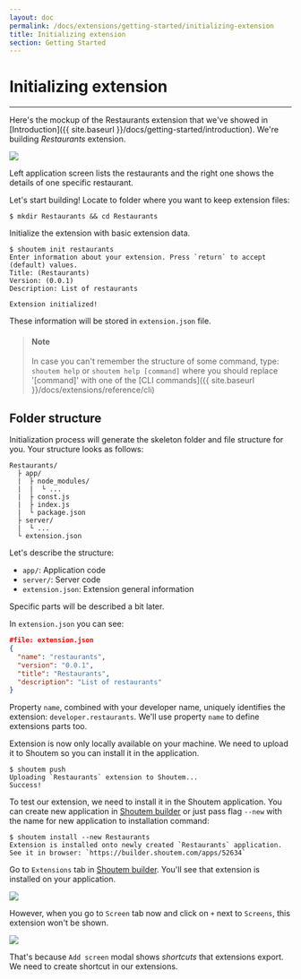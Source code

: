 ```yaml
---
layout: doc
permalink: /docs/extensions/getting-started/initializing-extension
title: Initializing extension
section: Getting Started
---
```


# Initializing extension
<hr />

Here's the mockup of the Restaurants extension that we've showed in [Introduction]({{ site.baseurl }}/docs/getting-started/introduction). We're building _Restaurants_ extension.


<p class="image">
<img src='{{ site.baseurl }}/img/getting-started/extension-preview.jpg'/>
</p>
 
Left application screen lists the restaurants and the right one shows the details of one specific restaurant. 

Let's start building! Locate to folder where you want to keep extension files:

```ShellSession
$ mkdir Restaurants && cd Restaurants
```

Initialize the extension with basic extension data.

```ShellSession
$ shoutem init restaurants
Enter information about your extension. Press `return` to accept (default) values.
Title: (Restaurants)
Version: (0.0.1)
Description: List of restaurants

Extension initialized!
```

These information will be stored in `extension.json` file.

> #### Note
> In case you can't remember the structure of some command, type: `shoutem help` or `shoutem help [command]` where you should replace '[command]' with one of the [CLI commands]({{ site.baseurl }}/docs/extensions/reference/cli)

## Folder structure
Initialization process will generate the skeleton folder and file structure for you. Your structure looks as follows:

```
Restaurants/
  ├ app/
  |  ├ node_modules/
  |  |  └ ...
  |  ├ const.js
  |  ├ index.js
  |  └ package.json
  ├ server/
  |  └ ...
  └ extension.json
```

Let's describe the structure:

- `app/`: Application code
- `server/`: Server code
- `extension.json`: Extension general information

Specific parts will be described a bit later.

In `extension.json` you can see:

```JSON
#file: extension.json
{
  "name": "restaurants",
  "version": "0.0.1",
  "title": "Restaurants",
  "description": "List of restaurants"
}
```

Property `name`, combined with your developer name, uniquely identifies the extension: `developer.restaurants`. We'll use property `name` to define extensions parts too.

Extension is now only locally available on your machine. We need to upload it to Shoutem so you can install it in the application.

```ShellSession
$ shoutem push
Uploading `Restaurants` extension to Shoutem...
Success!
```

To test our extension, we need to install it in the Shoutem application. You can create new application in [Shoutem builder](/docs/coming-soon) or just pass flag `--new`  with the name for new application to installation command:

```ShellSession
$ shoutem install --new Restaurants
Extension is installed onto newly created `Restaurants` application.
See it in browser: `https://builder.shoutem.com/apps/52634`
```

Go to `Extensions` tab in [Shoutem builder](/docs/coming-soon). You'll see that extension is installed on your application.

<p class="image">
<img src='{{ site.baseurl }}/img/getting-started/extension-tab-extension.png'/>
</p>

However, when you go to `Screen` tab now and click on `+` next to `Screens`, this extension won't be shown.

<p class="image">
<img src='{{ site.baseurl }}/img/getting-started/add-content-no-extension.png'/>
</p>

That's because `Add screen` modal shows _shortcuts_ that extensions export. We need to create shortcut in our extensions.
